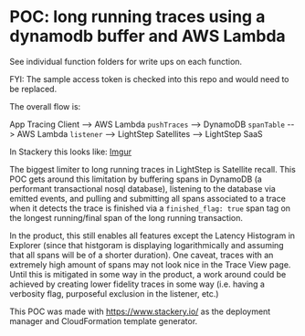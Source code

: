 # POC: long running traces using a dynamodb buffer and AWS Lambda

See individual function folders for write ups on each function.

FYI: The sample access token is checked into this repo and would need to be replaced.

The overall flow is:

App Tracing Client --> AWS Lambda `pushTraces` --> DynamoDB `spanTable` --> AWS Lambda `listener` --> LightStep Satellites --> LightStep SaaS

In Stackery this looks like: [Imgur](https://i.imgur.com/mN79KpC.png)

The biggest limiter to long running traces in LightStep is Satellite recall. This POC gets around this limitation by buffering spans in DynamoDB (a performant transactional nosql database), listening to the database via emitted events, and pulling and submitting all spans associated to a trace when it detects the trace is finished via a `finished_flag: true` span tag on the longest running/final span of the long running transaction.

In the product, this still enables all features except the Latency Histogram in Explorer (since that histgoram is displaying logarithmically and assuming that all spans will be of a shorter duration). One caveat, traces with an extremely high amount of spans may not look nice in the Trace View page. Until this is mitigated in some way in the product, a work around could be achieved by creating lower fidelity traces in some way (i.e. having a verbosity flag, purposeful exclusion in the listener, etc.)

This POC was made with https://www.stackery.io/ as the deployment manager and CloudFormation template generator.
